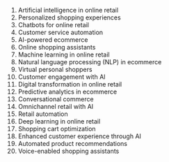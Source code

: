 1. Artificial intelligence in online retail
2. Personalized shopping experiences
3. Chatbots for online retail
4. Customer service automation
5. AI-powered ecommerce
6. Online shopping assistants
7. Machine learning in online retail
8. Natural language processing (NLP) in ecommerce
9. Virtual personal shoppers
10. Customer engagement with AI
11. Digital transformation in online retail
12. Predictive analytics in ecommerce
13. Conversational commerce
14. Omnichannel retail with AI
15. Retail automation
16. Deep learning in online retail
17. Shopping cart optimization
18. Enhanced customer experience through AI
19. Automated product recommendations
20. Voice-enabled shopping assistants
